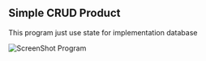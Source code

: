 ## Simple CRUD Product
This program just use state for implementation database

![ScreenShot Program](https://lh3.googleusercontent.com/KPCEM_rh8ylP7nCQdSlymI1im_bRVZF-zPputzlPR37VaGOTs1KFIH_PI75C--HvYf_Nx5Zo7bOyWEtwQx9R-qrFo2iG-87yaC2Mj0Vm3epg7ekIZlLttTMIc1qwGjuxdCnW-sWORq0SED2pqDfM2ux06qRcR7LVG3IJlHAo6DIsDU8V1cZotd7UTWbFHWKdggun3NL3oyBUdPoqsX2cCEkTTNyhv0xysFCq0RCSssrh7XsEOy7TOMrapJ165d5A1DiiSPghg2gf00jutalpnqcB0ga6eedJEKGBJiwYpRCThpzpMz358_ySf7PFs2e8eNAdH_VwaJiYFukg4VcNUtIjMyXYPQkX7ALLTkpscnfkl8Qd8t8KrjqPGKFykIU4aMiEWi_6ffTUKJCvP9fXoMqTziFavJOgqkC6y9WiCbZo8Z_UCLvAn3oIexDrVx9mGqWOoz8XrjMIOBez6CFZTq4j0KazfYWJ_DdHZFQBAB_EJQodxk7wMVajueDAT7nYKOPYoxyudLLpvPbZs-LwPjRwiaOJ2HF5p5JUo83Z4eOq3vItoNmivqSNK5JS6ZuxnRk2Q-GvYEMGftfbR3KjIfttGYCs60m_vGrt-ALZrvMbL6TXcOX4owXErguCDxPIrpPB5Hw07XaXkMb_TtsTWZE_ow=w979-h767-no)
